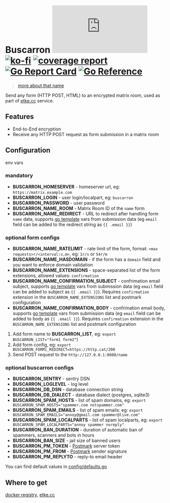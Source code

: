 # Buscarron [![Matrix](https://img.shields.io/matrix/buscarron:etke.cc?logo=matrix&server_fqdn=matrix.org&style=for-the-badge)](https://matrix.to/#/#buscarron:etke.cc)[![ko-fi](https://ko-fi.com/img/githubbutton_sm.svg)](https://ko-fi.com/etkecc) [![coverage report](https://gitlab.com/etke.cc/buscarron/badges/main/coverage.svg)](https://gitlab.com/etke.cc/buscarron/-/commits/main) [![Go Report Card](https://goreportcard.com/badge/gitlab.com/etke.cc/buscarron)](https://goreportcard.com/report/gitlab.com/etke.cc/buscarron) [![Go Reference](https://pkg.go.dev/badge/gitlab.com/etke.cc/buscarron.svg)](https://pkg.go.dev/gitlab.com/etke.cc/buscarron)

> [more about that name](https://finalfantasy.fandom.com/wiki/Buscarron_Stacks)

Send any form (HTTP POST, HTML) to an encrypted matrix room, used as part of [etke.cc](https://etke.cc) service.

## Features

* End-to-End encryption
* Receive any HTTP POST request as form submission in a matrix room

## Configuration

env vars

### mandatory

* **BUSCARRON_HOMESERVER** - homeserver url, eg: `https://matrix.example.com`
* **BUSCARRON_LOGIN** - user login/localpart, eg: `buscarron`
* **BUSCARRON_PASSWORD** - user password
* **BUSCARRON_NAME_ROOM** - Matrix Room ID of the `name` form
* **BUSCARRON_NAME_REDIRECT** - URL to redirect after handling form `name` data, supports [go template](https://pkg.go.dev/text/template) vars from submission data (eg `email` field can be added to the redirect string as `{{ .email }}`)

### optional form configs

* **BUSCARRON_NAME_RATELIMIT** - rate limit of the form, format: `<max requests>r/<interval:s,m>`, eg: `1r/s` or `54r/m`
* **BUSCARRON_NAME_HASDOMAIN** - if the form has a `domain` field and you want to enforce domain validation
* **BUSCARRON_NAME_EXTENSIONS** - space-separated list of the form extensions, allowed values: `confirmation`
* **BUSCARRON_NAME_CONFIRMATION_SUBJECT** - confrimation email subject, supports [go template](https://pkg.go.dev/text/template) vars from submission data (eg `email` field can be added to subject as `{{ .email }}`). Requires `confirmation` extension in the `BUSCARRON_NAME_EXTENSIONS` list and postmark configuration
* **BUSCARRON_NAME_CONFIRMATION_BODY** - confrimation email body, supports [go template](https://pkg.go.dev/text/template) vars from submission data (eg `email` field can be added to body as `{{ .email }}`). Requires `confirmation` extension in the `BUSCARRON_NAME_EXTENSIONS` list and postmark configuration


1. Add form name to **BUSCARRON_LIST**, eg: `export BUSCARRON_LIST="form1 form2"`)
2. Add form config, eg: `export BUSCARRON_FORM1_REDIRECT=https://http.cat/200`
3. Send POST request to the `http://127.0.0.1:8080/name`

### optional buscarron configs

* **BUSCARRON_SENTRY** - sentry DSN
* **BUSCARRON_LOGLEVEL** - log level
* **BUSCARRON_DB_DSN** - database connection string
* **BUSCARRON_DB_DIALECT** - database dialect (postgres, sqlite3)
* **BUSCARRON_SPAM_HOSTS** - list of spam domains, eg: `export BUSCARRON_SPAM_HOSTS="spammer.com notspammer.com"`
* **BUSCARRON_SPAM_EMAILS** - list of spam emails: eg: `export BUSCARRON_SPAM_EMAILS="annoy@gmail.com spammer@live.com"`
* **BUSCARRON_SPAM_LOCALPARTS** - list of spam localparts, eg: `export BUSCARRON_SPAM_LOCALPARTS="annoy spammer noreply"`
* **BUSCARRON_BAN_DURATION** - duration of automatic ban of spammers, scanners and bots in hours
* **BUSCARRON_BAN_SIZE** - jail size of banned users
* **BUSCARRON_PM_TOKEN** - [Postmark](https://postmarkapp.com) server token
* **BUSCARRON_PM_FROM** - [Postmark](https://postmarkapp.com) sender signature
* **BUSCARRON_PM_REPLYTO** - reply-to email header

You can find default values in [config/defaults.go](config/defaults.go)

## Where to get

[docker registry](https://gitlab.com/etke.cc/buscarron/container_registry), [etke.cc](https://etke.cc)
